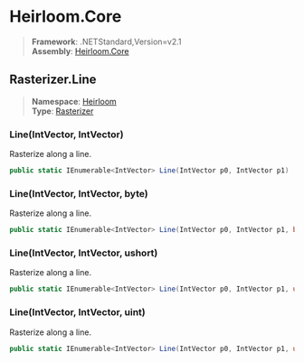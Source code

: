 # Heirloom.Core

> **Framework**: .NETStandard,Version=v2.1  
> **Assembly**: [Heirloom.Core][0]  

## Rasterizer.Line

> **Namespace**: [Heirloom][0]  
> **Type**: [Rasterizer][1]  

### Line(IntVector, IntVector)

Rasterize along a line.

```cs
public static IEnumerable<IntVector> Line(IntVector p0, IntVector p1)
```

### Line(IntVector, IntVector,  byte)

Rasterize along a line.

```cs
public static IEnumerable<IntVector> Line(IntVector p0, IntVector p1, byte pattern)
```

### Line(IntVector, IntVector, ushort)

Rasterize along a line.

```cs
public static IEnumerable<IntVector> Line(IntVector p0, IntVector p1, ushort pattern)
```

### Line(IntVector, IntVector, uint)

Rasterize along a line.

```cs
public static IEnumerable<IntVector> Line(IntVector p0, IntVector p1, uint pattern)
```

[0]: ../../../Heirloom.Core.md
[1]: ../Rasterizer.md
